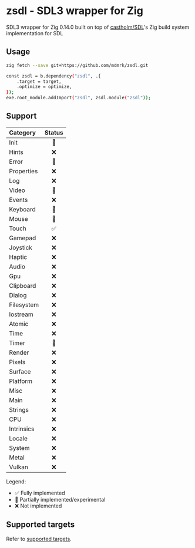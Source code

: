 # zsdl - SDL3 wrapper for Zig
SDL3 wrapper for Zig 0.14.0 built on top of [castholm/SDL](https://github.com/castholm/SDL)'s Zig build system implementation for SDL

## Usage
```sh
zig fetch --save git+https://github.com/mdmrk/zsdl.git
```
```sh
const zsdl = b.dependency("zsdl", .{
    .target = target,
    .optimize = optimize,
});
exe.root_module.addImport("zsdl", zsdl.module("zsdl"));
```

## Support
| Category | Status |
|:-|:-:|
| Init | 🧪 |
| Hints | ❌ |
| Error | 🧪 |
| Properties | ❌ |
| Log | ❌ |
| Video | 🧪 |
| Events | ❌ |
| Keyboard | 🧪 |
| Mouse | 🧪 |
| Touch | ✅ |
| Gamepad | ❌ |
| Joystick | ❌ |
| Haptic | ❌ |
| Audio | ❌ |
| Gpu | ❌ |
| Clipboard | ❌ |
| Dialog | ❌ |
| Filesystem | ❌ |
| Iostream | ❌ |
| Atomic | ❌ |
| Time | ❌ |
| Timer | 🧪 |
| Render | ❌ |
| Pixels | ❌ |
| Surface | ❌ |
| Platform | ❌ |
| Misc | ❌ |
| Main | ❌ |
| Strings | ❌ |
| CPU | ❌ |
| Intrinsics | ❌ |
| Locale | ❌ |
| System | ❌ |
| Metal | ❌ |
| Vulkan | ❌ |

Legend:
- ✅ Fully implemented
- 🧪 Partially implemented/experimental
- ❌ Not implemented

## Supported targets
Refer to [supported targets](https://github.com/castholm/SDL?tab=readme-ov-file#supported-targets).
